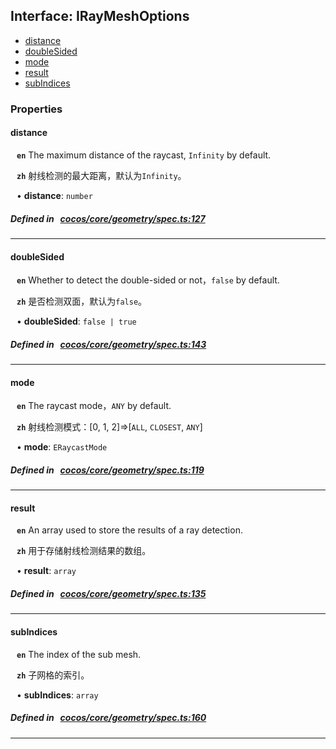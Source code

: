 ## Interface: IRayMeshOptions

- [distance](#distance)
- [doubleSided](#doubleSided)
- [mode](#mode)
- [result](#result)
- [subIndices](#subIndices)

### Properties

#### distance

<div style="margin-left: 10px;">



**`en`** 
The maximum distance of the raycast, `Infinity` by default.



**`zh`** 
射线检测的最大距离，默认为`Infinity`。



• **distance**: ``number``

</div>

##### Defined in &nbsp;   [cocos/core/geometry/spec.ts:127](https://github.com/cocos-creator/engine/blob/c7bf6b8a9/cocos/core/geometry/spec.ts#L127)&nbsp;
___
#### doubleSided

<div style="margin-left: 10px;">



**`en`** 
Whether to detect the double-sided or not，`false` by default.



**`zh`** 
是否检测双面，默认为`false`。



• **doubleSided**: ``false | true``

</div>

##### Defined in &nbsp;   [cocos/core/geometry/spec.ts:143](https://github.com/cocos-creator/engine/blob/c7bf6b8a9/cocos/core/geometry/spec.ts#L143)&nbsp;
___
#### mode

<div style="margin-left: 10px;">



**`en`** 
The raycast mode，`ANY` by default.



**`zh`** 
射线检测模式：[0, 1, 2]=>[`ALL`, `CLOSEST`, `ANY`]



• **mode**: ``ERaycastMode``

</div>

##### Defined in &nbsp;   [cocos/core/geometry/spec.ts:119](https://github.com/cocos-creator/engine/blob/c7bf6b8a9/cocos/core/geometry/spec.ts#L119)&nbsp;
___
#### result

<div style="margin-left: 10px;">



**`en`** 
An array used to store the results of a ray detection.



**`zh`** 
用于存储射线检测结果的数组。



• **result**: ``array``

</div>

##### Defined in &nbsp;   [cocos/core/geometry/spec.ts:135](https://github.com/cocos-creator/engine/blob/c7bf6b8a9/cocos/core/geometry/spec.ts#L135)&nbsp;
___
#### subIndices

<div style="margin-left: 10px;">



**`en`** 
The index of the sub mesh.



**`zh`** 
子网格的索引。



• **subIndices**: ``array``

</div>

##### Defined in &nbsp;   [cocos/core/geometry/spec.ts:160](https://github.com/cocos-creator/engine/blob/c7bf6b8a9/cocos/core/geometry/spec.ts#L160)&nbsp;
___
